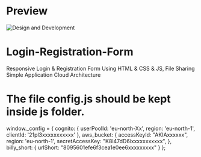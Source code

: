 # Preview
![Design and Development](https://github.com/JunaidShamnad/SignIn-SignUp-Form/blob/main/img/Login%20%26%20Registration%20Form.png)

# Login-Registration-Form
Responsive Login &amp; Registration Form Using HTML &amp; CSS &amp; JS, File Sharing Simple Application Cloud Architecture 

# The file config.js should be kept inside js folder.

window._config = {
    cognito: {
        userPoolId: 'eu-north-Xx',
        region: 'eu-north-1',
        clientId: '21pl3xxxxxxxxxxx'
    },
    aws_bucket: {
        accessKeyId: "AKIAxxxxxx",
		region: 'eu-north-1',
		secretAccessKey: "K8l47dD6ixxxxxxxxxxx",
    },
    billy_short: {
        urlShort: "8095601efe6f3cea1e0ee6xxxxxxxxx"
    }
};